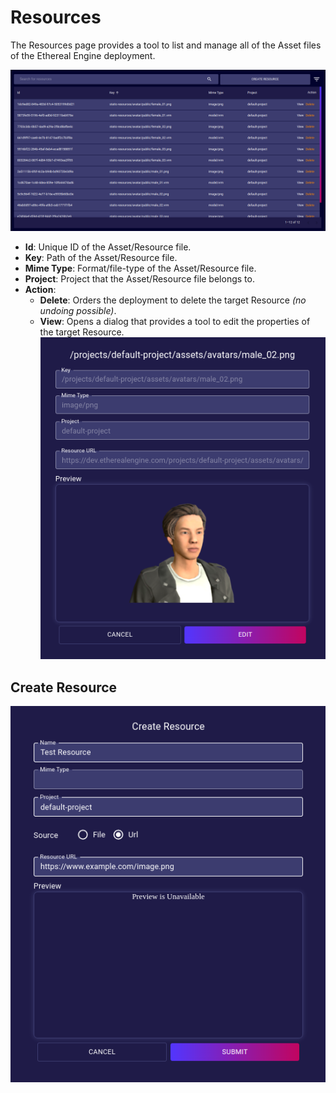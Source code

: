 # Resources
The Resources page provides a tool to list and manage all of the Asset files of the Ethereal Engine deployment.

![](./images/resources/list.png)
- **Id**: Unique ID of the Asset/Resource file.
- **Key**: Path of the Asset/Resource file.
- **Mime Type**: Format/file-type of the Asset/Resource file.
- **Project**: Project that the Asset/Resource file belongs to.
- **Action**:  
  - **Delete**: Orders the deployment to delete the target Resource _(no undoing possible)_.
  - **View**: Opens a dialog that provides a tool to edit the properties of the target Resource.  
  ![](./images/resources/view.png)

## Create Resource
![](./images/resources/create.png)
